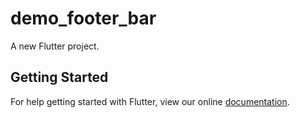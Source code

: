 # demo_footer_bar

A new Flutter project.

## Getting Started

For help getting started with Flutter, view our online
[documentation](https://flutter.io/).
